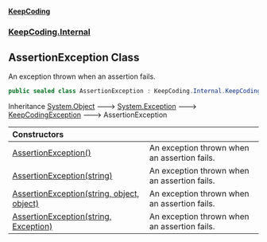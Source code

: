 #### [KeepCoding](index.md 'index')
### [KeepCoding.Internal](KeepCoding.Internal.md 'KeepCoding.Internal')
## AssertionException Class
An exception thrown when an assertion fails.  
```csharp
public sealed class AssertionException : KeepCoding.Internal.KeepCodingException
```

Inheritance [System.Object](https://docs.microsoft.com/en-us/dotnet/api/System.Object 'System.Object') &#129106; [System.Exception](https://docs.microsoft.com/en-us/dotnet/api/System.Exception 'System.Exception') &#129106; [KeepCodingException](KeepCodingException.md 'KeepCoding.Internal.KeepCodingException') &#129106; AssertionException  

| Constructors | |
| :--- | :--- |
| [AssertionException()](AssertionException.AssertionException().md 'KeepCoding.Internal.AssertionException.AssertionException()') | An exception thrown when an assertion fails.<br/> |
| [AssertionException(string)](AssertionException..ctor.oRVDwicox9YqxTkOu46SRA.md 'KeepCoding.Internal.AssertionException.AssertionException(string)') | An exception thrown when an assertion fails.<br/> |
| [AssertionException(string, object, object)](AssertionException..ctor.dgueN5H3PqsWWPO49TR6gw.md 'KeepCoding.Internal.AssertionException.AssertionException(string, object, object)') | An exception thrown when an assertion fails.<br/> |
| [AssertionException(string, Exception)](AssertionException..ctor.IGrnMIhtmPuJqv1a31TVDg.md 'KeepCoding.Internal.AssertionException.AssertionException(string, System.Exception)') | An exception thrown when an assertion fails.<br/> |
